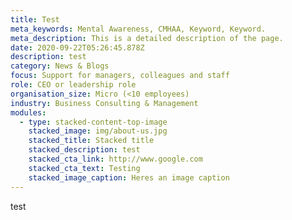 ```yaml
---
title: Test
meta_keywords: Mental Awareness, CMHAA, Keyword, Keyword.
meta_description: This is a detailed description of the page.
date: 2020-09-22T05:26:45.878Z
description: test
category: News & Blogs
focus: Support for managers, colleagues and staff
role: CEO or leadership role
organisation_size: Micro (<10 employees)
industry: Business Consulting & Management
modules:
  - type: stacked-content-top-image
    stacked_image: img/about-us.jpg
    stacked_title: Stacked title
    stacked_description: test
    stacked_cta_link: http://www.google.com
    stacked_cta_text: Testing
    stacked_image_caption: Heres an image caption
---
```

test